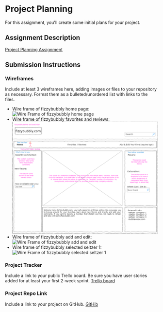 # Project Planning
For this assignment, you'll create some initial plans for your project.

## Assignment Description
[Project Planning Assignment](https://education.launchcode.org/liftoff/modules/assignments/project-planning)

## Submission Instructions

### Wireframes

Include at least 3 wireframes here, adding images or files to your repository as necessary. Format them as a bulleted/unordered list with links to the files.
* Wire frame of fizzybubbly home page: ![Wire Frame of fizzybubbly home page](/master/P3-Project_Planning/wire_frame_of_fizzybubbly_-_01_home_page.png)
* Wire frame of fizzybubbly favorites and reviews: ![Wire Frame of fizzybubbly favorites and reviews](https://github.com/zabalav/liftoff-assignments/blob/master/P3-Project_Planning/wire%20frame%20of%20fizzybubbly%20-%2002%20favorites%20and%20reviews.png)
* Wire frame of fizzybubbly add and edit: ![Wire Frame of fizzybubbly add and edit](/images/wire_frame_of_fizzybubbly_-_03_add_and_edit.png)
* Wire frame of fizzybubbly selected seltzer 1: ![Wire Frame of fizzybubbly selected seltzer 1](/images/wire_frame_of_fizzybubbly_-_04_selected_seltzer_1.png)

### Project Tracker

Include a link to your public Trello board. Be sure you have user stories added for at least your first 2-week sprint.
[Trello board](https://trello.com/b/bypjBxmR/epics-stories)

### Project Repo Link

Include a link to your project on GitHub.
[GitHib](https://github.com/LaunchCodeLiftoffProjects/fizzybubbly)
